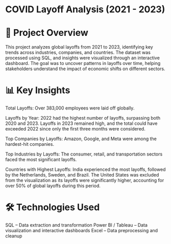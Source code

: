# COVID Layoff Analysis (2021 - 2023)

# 📌 Project Overview
This project analyzes global layoffs from 2021 to 2023, identifying key trends across industries, companies, and countries. The dataset was processed using SQL, and insights were visualized through an interactive dashboard. The goal was to uncover patterns in layoffs over time, helping stakeholders understand the impact of economic shifts on different sectors.

# 📊 Key Insights
Total Layoffs: Over 383,000 employees were laid off globally.

Layoffs by Year:
2022 had the highest number of layoffs, surpassing both 2020 and 2023.
Layoffs in 2023 remained high, and the total could have exceeded 2022 since only the first three months were considered.

Top Companies by Layoffs: Amazon, Google, and Meta were among the hardest-hit companies.

Top Industries by Layoffs: The consumer, retail, and transportation sectors faced the most significant layoffs.

Countries with Highest Layoffs:
India experienced the most layoffs, followed by the Netherlands, Sweden, and Brazil.
The United States was excluded from the visualization as its layoffs were significantly higher, accounting for over 50% of global layoffs during this period.

# 🛠️ Technologies Used
SQL – Data extraction and transformation
Power BI / Tableau – Data visualization and interactive dashboards
Excel – Data preprocessing and cleanup
